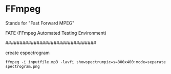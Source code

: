 # FFmpeg
Stands for "Fast Forward MPEG"

FATE (FFmpeg Automated Testing Environment)


################################

create espectrogram

`ffmpeg -i inputfile.mp3 -lavfi showspectrumpic=s=800x400:mode=separate spectrogram.png`